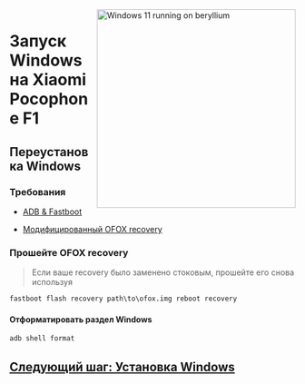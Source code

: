 <img align="right" src="https://github.com/n00b69/woa-beryllium/blob/main/beryllium.png" width="350" alt="Windows 11 running on beryllium">

# Запуск Windows на Xiaomi Pocophone F1

## Переустановка Windows

### Требования
- [ADB & Fastboot](https://developer.android.com/studio/releases/platform-tools)

- [Модифицированный OFOX recovery](https://github.com/n00b69/woa-beryllium/releases/tag/Recovery)

### Прошейте OFOX recovery
> Если ваше recovery было заменено стоковым, прошейте его снова используя
```cmd
fastboot flash recovery path\to\ofox.img reboot recovery
```

#### Отформатировать раздел Windows
```cmd
adb shell format
```

## [Следующий шаг: Установка Windows](3-install-ru.md)







